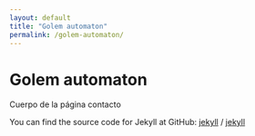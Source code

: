 ```yaml
---
layout: default
title: "Golem automaton"
permalink: /golem-automaton/
---
```


# Golem automaton

Cuerpo de la página contacto

You can find the source code for Jekyll at GitHub:
[jekyll][jekyll-organization] /
[jekyll](https://github.com/jekyll/jekyll)


[jekyll-organization]: https://github.com/jekyll
